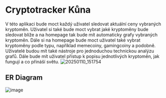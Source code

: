 # Cryptotracker Kůna

V této aplikaci bude moct každý uživatel sledovat aktuální ceny vybraných kryptoměn. Uživatel si také bude moct vybrat jaké kryptoměny bude sledovat blíže a na homepage tak bude mít automaticky grafy vybraných kryptoměn. Dále si na homepage bude moct uživatel také vybrat kryptoměny podle typu, například memecoiny, gamingcoiny a podobně. Uživatelé budou mít také nástroje pro jednoduchou technickou analýzu grafů. Dále bude mít uživatel přístup k popisu jednotlivých kryptoměn, jak fungují a co přináší světu. 
![20250110_151754](https://github.com/user-attachments/assets/10a35a4d-b9cf-4697-bb49-dce5b739f479)

## ER Diagram
![image](https://github.com/user-attachments/assets/5df724e9-9626-4cc8-9955-40cd3952f5af)
